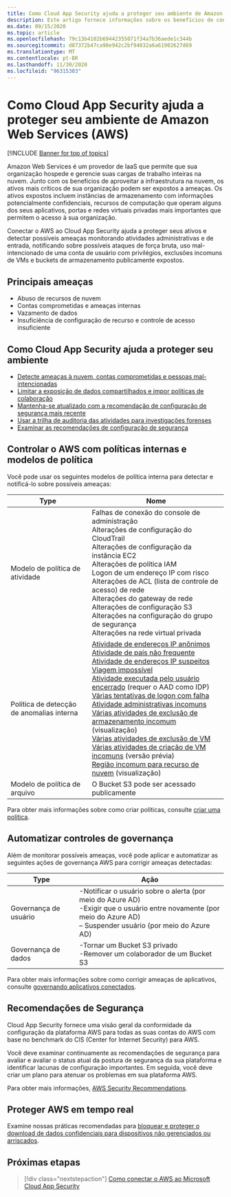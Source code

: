 ```yaml
---
title: Como Cloud App Security ajuda a proteger seu ambiente de Amazon Web Services
description: Este artigo fornece informações sobre os benefícios de conectar seu aplicativo AWS para Cloud App Security usando o conector de API para visibilidade e controle sobre o uso.
ms.date: 09/15/2020
ms.topic: article
ms.openlocfilehash: 79c13b4102b69442355071f34a7b36aede1c344b
ms.sourcegitcommit: d87372b47ca98e942c2bf94032a6a61902627d69
ms.translationtype: MT
ms.contentlocale: pt-BR
ms.lasthandoff: 11/30/2020
ms.locfileid: "96315303"
---
```

# <a name="how-cloud-app-security-helps-protect-your-amazon-web-services-aws-environment"></a>Como Cloud App Security ajuda a proteger seu ambiente de Amazon Web Services (AWS)

[!INCLUDE [Banner for top of topics](includes/banner.md)]

Amazon Web Services é um provedor de IaaS que permite que sua organização hospede e gerencie suas cargas de trabalho inteiras na nuvem. Junto com os benefícios de aproveitar a infraestrutura na nuvem, os ativos mais críticos de sua organização podem ser expostos a ameaças. Os ativos expostos incluem instâncias de armazenamento com informações potencialmente confidenciais, recursos de computação que operam alguns dos seus aplicativos, portas e redes virtuais privadas mais importantes que permitem o acesso à sua organização.

Conectar o AWS ao Cloud App Security ajuda a proteger seus ativos e detectar possíveis ameaças monitorando atividades administrativas e de entrada, notificando sobre possíveis ataques de força bruta, uso mal-intencionado de uma conta de usuário com privilégios, exclusões incomuns de VMs e buckets de armazenamento publicamente expostos.

## <a name="main-threats"></a>Principais ameaças

- Abuso de recursos de nuvem
- Contas comprometidas e ameaças internas
- Vazamento de dados
- Insuficiência de configuração de recurso e controle de acesso insuficiente

## <a name="how-cloud-app-security-helps-to-protect-your-environment"></a>Como Cloud App Security ajuda a proteger seu ambiente

- [Detecte ameaças à nuvem, contas comprometidas e pessoas mal-intencionadas](best-practices.md#detect-cloud-threats-compromised-accounts-malicious-insiders-and-ransomware)
- [Limitar a exposição de dados compartilhados e impor políticas de colaboração](best-practices.md#limit-exposure-of-shared-data-and-enforce-collaboration-policies)
- [Mantenha-se atualizado com a recomendação de configuração de segurança mais recente](security-config-aws.md)
- [Usar a trilha de auditoria das atividades para investigações forenses](best-practices.md#use-the-audit-trail-of-activities-for-forensic-investigations)
- [Examinar as recomendações de configuração de segurança](security-config-aws.md)

## <a name="control-aws-with-built-in-policies-and-policy-templates"></a>Controlar o AWS com políticas internas e modelos de política

Você pode usar os seguintes modelos de política interna para detectar e notificá-lo sobre possíveis ameaças:

| Type | Nome |
| ---- | ---- |
| Modelo de política de atividade | Falhas de conexão do console de administração<br />Alterações de configuração do CloudTrail<br />Alterações de configuração da instância EC2<br />Alterações de política IAM<br />Logon de um endereço IP com risco<br />Alterações de ACL (lista de controle de acesso) de rede<br />Alterações do gateway de rede<br />Alterações de configuração S3<br />Alterações na configuração do grupo de segurança<br />Alterações na rede virtual privada |
| Política de detecção de anomalias interna | [Atividade de endereços IP anônimos](anomaly-detection-policy.md#activity-from-anonymous-ip-addresses)<br />[Atividade de país não frequente](anomaly-detection-policy.md#activity-from-infrequent-country)<br />[Atividade de endereços IP suspeitos](anomaly-detection-policy.md#activity-from-suspicious-ip-addresses)<br />[Viagem impossível](anomaly-detection-policy.md#impossible-travel)<br />[Atividade executada pelo usuário encerrado](anomaly-detection-policy.md#activity-performed-by-terminated-user) (requer o AAD como IDP)<br />[Várias tentativas de logon com falha](anomaly-detection-policy.md#multiple-failed-login-attempts)<br />[Atividade administrativas incomuns](anomaly-detection-policy.md#unusual-activities-by-user)<br />[Várias atividades de exclusão de armazenamento incomum](anomaly-detection-policy.md#unusual-activities-by-user) (visualização)<br />[Várias atividades de exclusão de VM](anomaly-detection-policy.md#multiple-delete-vm-activities)<br />[Várias atividades de criação de VM incomuns](anomaly-detection-policy.md#unusual-activities-by-user) (versão prévia)<br />[Região incomum para recurso de nuvem](anomaly-detection-policy.md#unusual-activities-by-user) (visualização) |
| Modelo de política de arquivo | O Bucket S3 pode ser acessado publicamente |

Para obter mais informações sobre como criar políticas, consulte [criar uma política](control-cloud-apps-with-policies.md#create-a-policy).

## <a name="automate-governance-controls"></a>Automatizar controles de governança

Além de monitorar possíveis ameaças, você pode aplicar e automatizar as seguintes ações de governança AWS para corrigir ameaças detectadas:

| Type | Ação |
| ---- | ---- |
| Governança de usuário | -Notificar o usuário sobre o alerta (por meio do Azure AD)<br />-Exigir que o usuário entre novamente (por meio do Azure AD)<br />– Suspender usuário (por meio do Azure AD) |
| Governança de dados | -Tornar um Bucket S3 privado<br />-Remover um colaborador de um Bucket S3 |

Para obter mais informações sobre como corrigir ameaças de aplicativos, consulte [governando aplicativos conectados](governance-actions.md).

## <a name="security-recommendations"></a>Recomendações de Segurança

Cloud App Security fornece uma visão geral da conformidade da configuração da plataforma AWS para todas as suas contas do AWS com base no benchmark do CIS (Center for Internet Security) para AWS.

Você deve examinar continuamente as recomendações de segurança para avaliar e avaliar o status atual da postura de segurança da sua plataforma e identificar lacunas de configuração importantes. Em seguida, você deve criar um plano para atenuar os problemas em sua plataforma AWS.

Para obter mais informações, [AWS Security Recommendations](security-config-aws.md).

## <a name="protect-aws-in-real-time"></a>Proteger AWS em tempo real

Examine nossas práticas recomendadas para [bloquear e proteger o download de dados confidenciais para dispositivos não gerenciados ou arriscados](best-practices.md#block-and-protect-download-of-sensitive-data-to-unmanaged-or-risky-devices).

## <a name="next-steps"></a>Próximas etapas

> [!div class="nextstepaction"]
> [Como conectar o AWS ao Microsoft Cloud App Security](connect-aws-to-microsoft-cloud-app-security.md)

